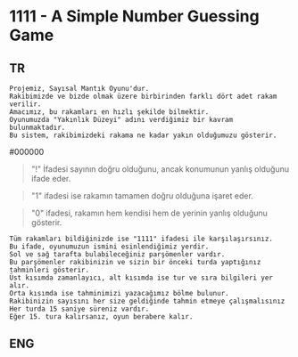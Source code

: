 # 1111 - A Simple Number Guessing Game


## TR

```
Projemiz, Sayısal Mantık Oyunu'dur.
Rakibimizde ve bizde olmak üzere birbirinden farklı dört adet rakam verilir.
Amacımız, bu rakamları en hızlı şekilde bilmektir.
Oyunumuzda "Yakınlık Düzeyi" adını verdiğimiz bir kavram bulunmaktadır.
Bu sistem, rakibimizdeki rakama ne kadar yakın olduğumuzu gösterir.
```
#000000
> "!" İfadesi sayının doğru olduğunu, ancak konumunun yanlış olduğunu ifade eder.

> "1" ifadesi ise rakamın tamamen doğru olduğuna işaret eder.

> "0" ifadesi, rakamın hem kendisi hem de yerinin yanlış olduğunu gösterir.
```
Tüm rakamları bildiğinizde ise "1111" ifadesi ile karşılaşırsınız.
Bu ifade, oyunumuzun ismini esinlendiğimiz yerdir.
Sol ve sağ tarafta bulabileceğiniz parşömenler vardır.
Bu parşömenler rakibinizin ve sizin bir önceki turda yaptığınız tahminleri gösterir.
Üst kısımda zamanlayıcı, alt kısımda ise tur ve sıra bilgileri yer alır.
Orta kısımda ise tahminimizi yazacağımız bölme bulunur.
Rakibinizin sayısını her size geldiğinde tahmin etmeye çalışmalısınız Her turda 15 saniye süreniz vardır.
Eğer 15. tura kalırsanız, oyun berabere kalır.
```


## ENG

